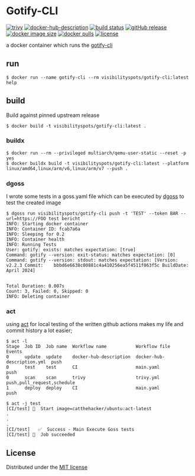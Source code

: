 # Gotify-CLI

[![trivy](https://github.com/visibilityspots/dockerfile-gotify-cli/actions/workflows/trivy.yml/badge.svg)](https://github.com/visibilityspots/dockerfile-gotify-cli/actions/workflows/trivy.yml)
[![docker-hub-description](https://github.com/visibilityspots/dockerfile-gotify-cli/actions/workflows/docker-hub-description.yml/badge.svg)](https://github.com/visibilityspots/dockerfile-gotify-cli/actions/workflows/docker-hub-description.yml)
[![build status](https://github.com/visibilityspots/dockerfile-gotify-cli/actions/workflows/main.yml/badge.svg)](https://github.com/visibilityspots/dockerfile-gotify-cli/actions/workflows/main.yml)
[![gitHub release](https://img.shields.io/github/v/release/visibilityspots/dockerfile-gotify-cli)](https://github.com/visibilityspots/dockerfile-gotify-cli/releases)
[![docker image size](https://img.shields.io/docker/image-size/visibilityspots/gotify-cli/latest)](https://hub.docker.com/r/visibilityspots/gotify-cli)
[![docker pulls](https://img.shields.io/docker/pulls/visibilityspots/gotify-cli.svg)](https://hub.docker.com/r/visibilityspots/gotify-cli/)
[![license](https://img.shields.io/badge/license-MIT-blue.svg)](https://opensource.org/licenses/MIT)

a docker container which runs the [gotify-cli](https://github.com/gotify/cli)

## run

```
$ docker run --name gotify-cli --rm visibilityspots/gotify-cli:latest help
```

## build

Build against pinned upstream release
```
$ docker build -t visibilityspots/gotify-cli:latest .
```

### buildx

```
$ docker run --rm --privileged multiarch/qemu-user-static --reset -p yes
$ docker buildx build -t visibilityspots/gotify-cli:latest --platform linux/amd64,linux/arm/v6,linux/arm/v7 --push .
```

### dgoss

I wrote some tests in a goss.yaml file which can be executed by [dgoss](https://github.com/aelsabbahy/goss/tree/master/extras/dgoss) to test the created image

```
$ dgoss run visibilityspots/gotify-cli push -t 'TEST' --token BAR --url=https://FOO test bericht
INFO: Starting docker container
INFO: Container ID: fcab7a6a
INFO: Sleeping for 0.2
INFO: Container health
INFO: Running Tests
User: gotify: exists: matches expectation: [true]
Command: gotify --version: exit-status: matches expectation: [0]
Command: gotify --version: stdout: matches expectation: [Version:   v2.2.3 Commit:    bbbd6e6638c00881c4a410256ea5f4511f063f5c BuildDate: April 2024]


Total Duration: 0.007s
Count: 3, Failed: 0, Skipped: 0
INFO: Deleting container
```
### act

using [act](https://github.com/nektos/act#overview----) for local testing of the written github actions makes my life and commit history a lot easier;

```
$ act -l
Stage  Job ID  Job name  Workflow name           Workflow file               Events
0      update  update    docker-hub-description  docker-hub-description.yml  push
0      test    test      CI                      main.yaml                   push
0      scan    scan      trivy                   trivy.yml                   push,pull_request,schedule
1      deploy  deploy    CI                      main.yaml                   push

$ act -j test
[CI/test] 🚀  Start image=catthehacker/ubuntu:act-latest
.
.
.
[CI/test]   ✅  Success - Main Execute Goss tests
[CI/test] 🏁  Job succeeded
```

## License

Distributed under the [MIT license](https://github.com/visibilityspots/dockerfile-gotify-cli/blob/master/LICENSE)
